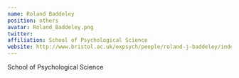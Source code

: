 ```yaml
---
name: Roland Baddeley
position: others
avatar: Roland_Baddeley.png
twitter:
affiliation: School of Psychological Science
website: http://www.bristol.ac.uk/expsych/people/roland-j-baddeley/index.html
---
```


School of Psychological Science